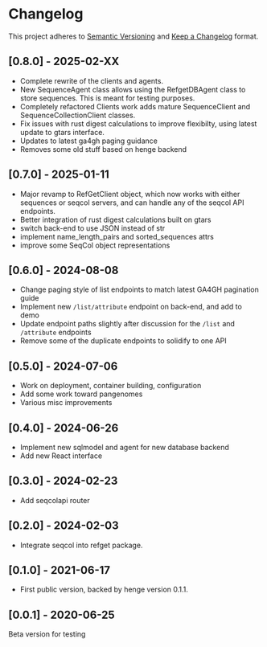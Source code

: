 # Changelog

This project adheres to [Semantic Versioning](https://semver.org/spec/v2.0.0.html) and [Keep a Changelog](https://keepachangelog.com/en/1.0.0/) format. 

## [0.8.0] - 2025-02-XX

- Complete rewrite of the clients and agents.
- New SequenceAgent class allows using the RefgetDBAgent class to store sequences. This is meant for testing purposes.
- Completely refactored Clients work adds mature SequenceClient and SequenceCollectionClient classes.
- Fix issues with rust digest calculations to improve flexibilty, using latest update to gtars interface.
- Updates to latest ga4gh paging guidance
- Removes some old stuff based on henge backend

## [0.7.0] - 2025-01-11

- Major revamp to RefGetClient object, which now works with either sequences or seqcol servers, and can handle any of the seqcol API endpoints.
- Better integration of rust digest calculations built on gtars
- switch back-end to use JSON instead of str
- implement name_length_pairs and sorted_sequences attrs
- improve some SeqCol object representations

## [0.6.0] - 2024-08-08

- Change paging style of list endpoints to match latest GA4GH pagination guide
- Implement new `/list/attribute` endpoint on back-end, and add to demo
- Update endpoint paths slightly after discussion for the `/list` and `/attribute` endpoints
- Remove some of the duplicate endpoints to solidify to one API

## [0.5.0] - 2024-07-06

- Work on deployment, container building, configuration
- Add some work toward pangenomes
- Various misc improvements

## [0.4.0] - 2024-06-26

- Implement new sqlmodel and agent for new database backend
- Add new React interface


## [0.3.0] - 2024-02-23

- Add seqcolapi router

## [0.2.0] - 2024-02-03

- Integrate seqcol into refget package.

## [0.1.0] - 2021-06-17

- First public version, backed by henge version 0.1.1.

## [0.0.1] - 2020-06-25

Beta version for testing
